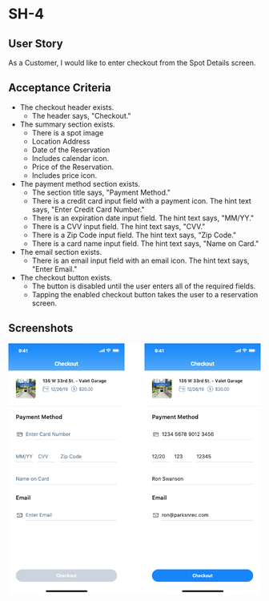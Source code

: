 # SH-4

## User Story

As a Customer, I would like to enter checkout from the Spot Details screen.

## Acceptance Criteria

* The checkout header exists. 
  * The header says, "Checkout."
* The summary section exists.
  * There is a spot image 
  * Location Address 
  * Date of the Reservation 
  * Includes calendar icon.
  * Price of the Reservation. 
  * Includes price icon.
* The payment method section exists. 
  * The section title says, "Payment Method." 
  * There is a credit card input field with a payment icon. The hint text says, "Enter Credit Card Number."
  * There is an expiration date input field. The hint text says, "MM/YY."
  * There is a CVV input field. The hint text says, "CVV."
  * There is a Zip Code input field. The hint text says, "Zip Code."
  * There is a card name input field. The hint text says, "Name on Card."
* The email section exists.
  * There is an email input field with an email icon. The hint text says, "Enter Email."
* The checkout button exists. 
  * The button is disabled until the user enters all of the required fields. 
  * Tapping the enabled checkout button takes the user to a reservation screen. 

## Screenshots

![](screenshot.png)

